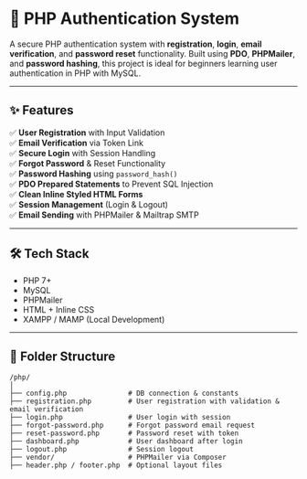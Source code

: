 

# 🔐 PHP Authentication System

A secure PHP authentication system with **registration**, **login**, **email verification**, and **password reset** functionality. Built using **PDO**, **PHPMailer**, and **password hashing**, this project is ideal for beginners learning user authentication in PHP with MySQL.

---

## ✨ Features

✅ **User Registration** with Input Validation  
✅ **Email Verification** via Token Link  
✅ **Secure Login** with Session Handling  
✅ **Forgot Password** & Reset Functionality  
✅ **Password Hashing** using `password_hash()`  
✅ **PDO Prepared Statements** to Prevent SQL Injection  
✅ **Clean Inline Styled HTML Forms**  
✅ **Session Management** (Login & Logout)  
✅ **Email Sending** with PHPMailer & Mailtrap SMTP  

---

## 🛠️ Tech Stack

- PHP 7+
- MySQL
- PHPMailer
- HTML + Inline CSS
- XAMPP / MAMP (Local Development)

---

## 📂 Folder Structure

```text
/php/
│
├── config.php               # DB connection & constants
├── registration.php         # User registration with validation & email verification
├── login.php                # User login with session
├── forgot-password.php      # Forgot password email request
├── reset-password.php       # Password reset with token
├── dashboard.php            # User dashboard after login
├── logout.php               # Session logout
├── vendor/                  # PHPMailer via Composer
├── header.php / footer.php  # Optional layout files

